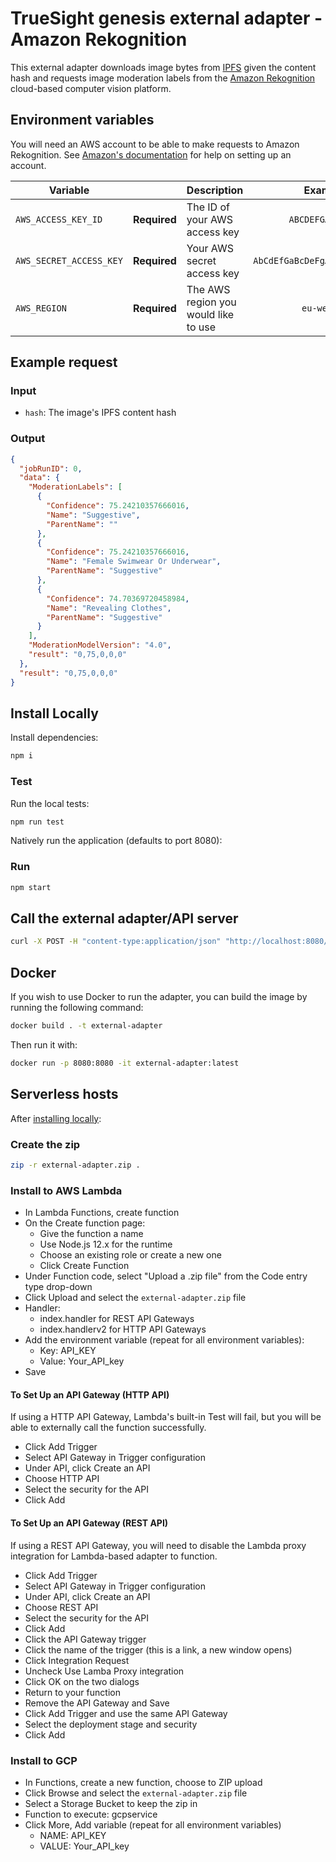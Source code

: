 # TrueSight genesis external adapter - Amazon Rekognition

This external adapter downloads image bytes from [IPFS](https://ipfs.io/) given the content hash and requests image moderation labels from the [Amazon Rekognition](https://aws.amazon.com/rekognition/) cloud-based computer vision platform.

## Environment variables

You will need an AWS account to be able to make requests to Amazon Rekognition. See [Amazon's documentation](https://aws.amazon.com/premiumsupport/knowledge-center/create-and-activate-aws-account/) for help on setting up an account.

| Variable                |              | Description                          |            Example             |
| ----------------------- | :----------: | ------------------------------------ | :----------------------------: |
| `AWS_ACCESS_KEY_ID`     | **Required** | The ID of your AWS access key        |        `ABCDEFGABCDEFG`        |
| `AWS_SECRET_ACCESS_KEY` | **Required** | Your AWS secret access key           | `AbCdEfGaBcDeFgAbCdEfGaBcDeFg` |
| `AWS_REGION`            | **Required** | The AWS region you would like to use |          `eu-west-2`           |

## Example request

### Input

- `hash`: The image's IPFS content hash

### Output

```json
{
  "jobRunID": 0,
  "data": {
    "ModerationLabels": [
      {
        "Confidence": 75.24210357666016,
        "Name": "Suggestive",
        "ParentName": ""
      },
      {
        "Confidence": 75.24210357666016,
        "Name": "Female Swimwear Or Underwear",
        "ParentName": "Suggestive"
      },
      {
        "Confidence": 74.70369720458984,
        "Name": "Revealing Clothes",
        "ParentName": "Suggestive"
      }
    ],
    "ModerationModelVersion": "4.0",
    "result": "0,75,0,0,0"
  },
  "result": "0,75,0,0,0"
}
```

## Install Locally

Install dependencies:

```bash
npm i
```

### Test

Run the local tests:

```bash
npm run test
```

Natively run the application (defaults to port 8080):

### Run

```bash
npm start
```

## Call the external adapter/API server

```bash
curl -X POST -H "content-type:application/json" "http://localhost:8080/" --data '{ "id": 0, "data": { "hash": "QmdT7hKV1EfuaXSAYa65KUZWJnxF96yRPZNS9WeG8gUsR2" } }'
```

## Docker

If you wish to use Docker to run the adapter, you can build the image by running the following command:

```bash
docker build . -t external-adapter
```

Then run it with:

```bash
docker run -p 8080:8080 -it external-adapter:latest
```

## Serverless hosts

After [installing locally](#install-locally):

### Create the zip

```bash
zip -r external-adapter.zip .
```

### Install to AWS Lambda

- In Lambda Functions, create function
- On the Create function page:
  - Give the function a name
  - Use Node.js 12.x for the runtime
  - Choose an existing role or create a new one
  - Click Create Function
- Under Function code, select "Upload a .zip file" from the Code entry type drop-down
- Click Upload and select the `external-adapter.zip` file
- Handler:
  - index.handler for REST API Gateways
  - index.handlerv2 for HTTP API Gateways
- Add the environment variable (repeat for all environment variables):
  - Key: API_KEY
  - Value: Your_API_key
- Save

#### To Set Up an API Gateway (HTTP API)

If using a HTTP API Gateway, Lambda's built-in Test will fail, but you will be able to externally call the function successfully.

- Click Add Trigger
- Select API Gateway in Trigger configuration
- Under API, click Create an API
- Choose HTTP API
- Select the security for the API
- Click Add

#### To Set Up an API Gateway (REST API)

If using a REST API Gateway, you will need to disable the Lambda proxy integration for Lambda-based adapter to function.

- Click Add Trigger
- Select API Gateway in Trigger configuration
- Under API, click Create an API
- Choose REST API
- Select the security for the API
- Click Add
- Click the API Gateway trigger
- Click the name of the trigger (this is a link, a new window opens)
- Click Integration Request
- Uncheck Use Lamba Proxy integration
- Click OK on the two dialogs
- Return to your function
- Remove the API Gateway and Save
- Click Add Trigger and use the same API Gateway
- Select the deployment stage and security
- Click Add

### Install to GCP

- In Functions, create a new function, choose to ZIP upload
- Click Browse and select the `external-adapter.zip` file
- Select a Storage Bucket to keep the zip in
- Function to execute: gcpservice
- Click More, Add variable (repeat for all environment variables)
  - NAME: API_KEY
  - VALUE: Your_API_key

